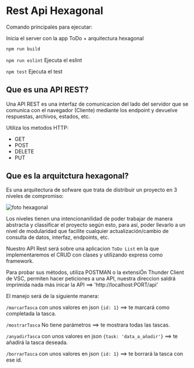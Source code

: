 # Rest Api Hexagonal

Comando principales para ejecutar:

Inicia el server con la app ToDo + arquitectura hexagonal

```sh
npm run build
```

`npm run eslint` Ejecuta el eslint

`npm test` Ejecuta el test

## Que es una API REST?

Una API REST es una interfaz de comunicacion del lado del servidor que se comunica con el navegador (Cliente) mediante los endpoint y devuelve respuestas, archivos, estados, etc.

Utiliza los metodos HTTP:

- GET
- POST
- DELETE
- PUT

## Que es la arquitctura hexagonal?

Es una arquitectura de sofware que trata de distribuir un proyecto en 3 niveles de compromiso:

![foto hexagonal](https://miro.medium.com/v2/resize:fit:4800/format:webp/1*LpmkeWbePqKAgVm07ORlxg.png)

Los niveles tienen una intencionanilidad de poder trabajar de manera abstracta y classificar el proyecto según esto, para así, poder llevarlo a un nivel de modularidad que facilite cualquier actualización/cambio de consulta de datos, interfaz, endpoints, etc.

Nuestro API Rest será sobre una aplicacion `ToDo List` en la que implementaremos el CRUD con clases y utilizando express como framework.

Para probar sus métodos, utiliza POSTMAN o la extensiÓn Thunder Client de VSC, permiten hacer peticiones a una API, nuestra direccion saldrá imprimida nada más inicar la API ==> 'http://localhost:PORT/api'

El manejo será de la siguiente manera:

`/marcarTasca` con unos valores en json `{id: 1}` ==> te marcará como completada la tasca.

`/mostrarTasca` No tiene parámetros ==> te mostrara todas las tascas.

`/anyadirTasca` con unos valores en json `{task: 'data_a_añadir'}` ==> te añadirá la tasca deseada.

`/borrarTasca` con unos valores en json `{id: 1}` ==> te borrará la tasca con ese id.
